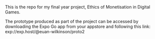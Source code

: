 This is the repo for my final year project, Ethics of Monetisation in Digital Games. 

The prototype produced as part of the project can be accessed by downloading the Expo Go app from your appstore and following this link: exp://exp.host/@euan-wilkinson/proto2
